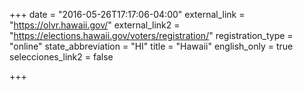 +++
date = "2016-05-26T17:17:06-04:00"
external_link = "https://olvr.hawaii.gov/"
external_link2 = "https://elections.hawaii.gov/voters/registration/"
registration_type = "online"
state_abbreviation = "HI"
title = "Hawaii"
english_only = true
selecciones_link2 = false

+++
